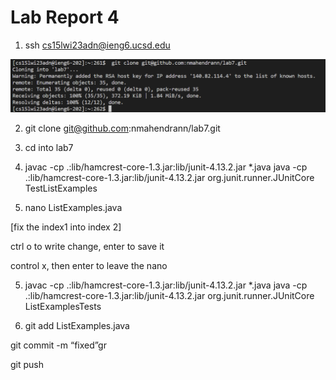 # Lab Report 4

1) ssh cs15lwi23adn@ieng6.ucsd.edu

![Image](unnamed12.png)

2) git clone git@github.com:nmahendrann/lab7.git

3) cd into lab7

4) javac -cp .:lib/hamcrest-core-1.3.jar:lib/junit-4.13.2.jar *.java
java -cp .:lib/hamcrest-core-1.3.jar:lib/junit-4.13.2.jar org.junit.runner.JUnitCore TestListExamples

5) nano ListExamples.java

[fix the index1 into index 2]

ctrl o to write change, enter to save it

control x, then enter to leave the nano

5) javac -cp .:lib/hamcrest-core-1.3.jar:lib/junit-4.13.2.jar *.java
java -cp .:lib/hamcrest-core-1.3.jar:lib/junit-4.13.2.jar org.junit.runner.JUnitCore ListExamplesTests

6) git add ListExamples.java

git commit -m “fixed”gr

git push
